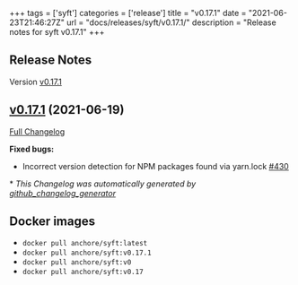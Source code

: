 +++
tags = ['syft']
categories = ['release']
title = "v0.17.1"
date = "2021-06-23T21:46:27Z"
url = "docs/releases/syft/v0.17.1/"
description = "Release notes for syft v0.17.1"
+++

## Release Notes

Version [v0.17.1](https://github.com/anchore/syft/releases/tag/v0.17.1)

## [v0.17.1](https://github.com/anchore/syft/tree/v0.17.1) (2021-06-19)

[Full Changelog](https://github.com/anchore/syft/compare/v0.17.0...v0.17.1)

**Fixed bugs:**

- Incorrect version detection for NPM packages found via yarn.lock [\#430](https://github.com/anchore/syft/issues/430)



\* *This Changelog was automatically generated by [github_changelog_generator](https://github.com/github-changelog-generator/github-changelog-generator)*


## Docker images

- `docker pull anchore/syft:latest`
- `docker pull anchore/syft:v0.17.1`
- `docker pull anchore/syft:v0`
- `docker pull anchore/syft:v0.17`
